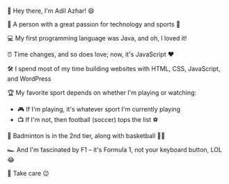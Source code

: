👋 Hey there, I'm Adil Azhar! 😄

🌟 A person with a great passion for technology and sports 🏈

💻 My first programming language was Java, and oh, I loved it!

⏰ Time changes, and so does love; now, it's JavaScript ❤️

🛠 I spend most of my time building websites with HTML, CSS, JavaScript, and WordPress

🏆 My favorite sport depends on whether I'm playing or watching:

- 🎮 If I'm playing, it's whatever sport I'm currently playing
- 📺 If I'm not, then football (soccer) tops the list ⚽

🥈 Badminton is in the 2nd tier, along with basketball 🏸🏀

🏎 And I'm fascinated by F1 – it's Formula 1, not your keyboard button, LOL 😂

👋 Take care 😉

<!---
adilazhar/adilazhar is a ✨ special ✨ repository because its `README.md` (this file) appears on your GitHub profile.
You can click the Preview link to take a look at your changes.
--->

